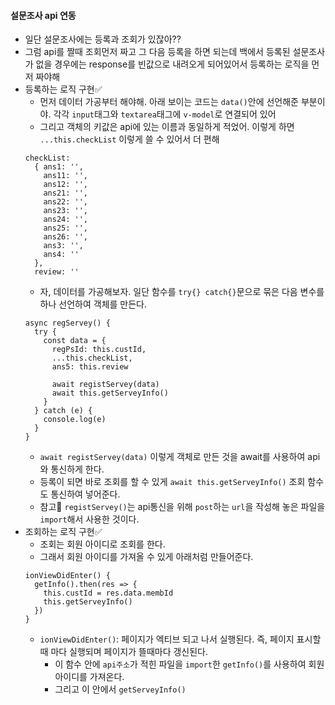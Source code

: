#### 설문조사 api 연동
+ 일단 설문조사에는 등록과 조회가 있잖아??
+ 그럼 api를 짤때 조회먼저 짜고 그 다음 등록을 하면 되는데 백에서 등록된 설문조사가 없을 경우에는 response를 빈값으로 내려오게 되어있어서 등록하는 로직을 먼저 짜야해
+ 등록하는 로직 구현✅
  + 먼저 데이터 가공부터 해야해. 아래 보이는 코드는 `data()`안에 선언해준 부분이야. 각각 `input`태그와 `textarea`태그에 `v-model`로 연결되어 있어
  + 그리고 객체의 키값은 api에 있는 이름과 동일하게 적었어. 이렇게 하면 `...this.checkList` 이렇게 쓸 수 있어서 더 편해
  ```node
  checkList:
    { ans1: '',
      ans11: '',
      ans12: '',
      ans21: '',
      ans22: '',
      ans23: '',
      ans24: '',
      ans25: '',
      ans26: '',
      ans3: '',
      ans4: ''
    },
    review: ''
  ```
  + 자, 데이터를 가공해보자. 일단 함수를 `try{} catch{}`문으로 묶은 다음 변수를 하나 선언하여 객체를 만든다.
  ```node
  async regServey() {
    try {
      const data = {
        regPsId: this.custId,
        ...this.checkList,
        ans5: this.review

        await registServey(data)
        await this.getServeyInfo()
      }
    } catch (e) {
      console.log(e)
    }
  }
  ```
  + `await registServey(data)` 이렇게 객체로 만든 것을 await를 사용하여 api와 통신하게 한다.
  + 등록이 되면 바로 조회를 할 수 있게 `await this.getServeyInfo()` 조회 함수도 통신하여 넣어준다.
  + 참고📢 `registServey()`는 api통신을 위해 `post`하는 `url`을 작성해 놓은 파일을 `import`해서 사용한 것이다.
+ 조회하는 로직 구현✅
  + 조회는 회원 아이디로 조회를 한다.
  + 그래서 회원 아이디를 가져올 수 있게 아래처럼 만들어준다.
  ```node
  ionViewDidEnter() {
    getInfo().then(res => {
      this.custId = res.data.membId
      this.getServeyInfo()
    })
  }
  ```
  + `ionViewDidEnter()`: 페이지가 엑티브 되고 나서 실행된다. 즉, 페이지 표시할때 마다 실행되며 페이지가 뜰때마다 갱신된다.
    + 이 함수 안에 `api주소`가 적힌 파일을 `import`한 `getInfo()`를 사용하여 회원 아이디를 가져온다.
    + 그리고 이 안에서 `getServeyInfo()`






